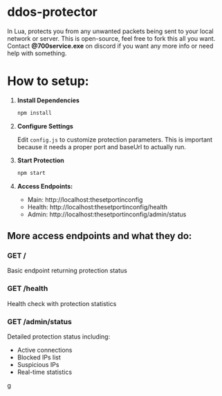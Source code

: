# ddos-protector
In Lua, protects you from any unwanted packets being sent to your local network or server.
This is open-source, feel free to fork this all you want.
Contact **@700service.exe** on discord if you want any more info or need help with something.

# How to setup:
1. **Install Dependencies**
   ```bash
   npm install
   ```
2. **Configure Settings**

   Edit `config.js` to customize protection parameters. This is important because it needs a proper port and baseUrl to actually run.

4. **Start Protection**
   ```bash
   npm start
   ```

5. **Access Endpoints:**
   - Main: http://localhost:thesetportinconfig
   - Health: http://localhost:thesetportinconfig/health  
   - Admin: http://localhost:thesetportinconfig/admin/status

## More access endpoints and what they do:

### GET /
Basic endpoint returning protection status

### GET /health
Health check with protection statistics

### GET /admin/status
Detailed protection status including:
- Active connections
- Blocked IPs list
- Suspicious IPs
- Real-time statistics










g
